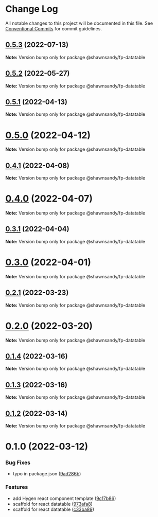 # Change Log

All notable changes to this project will be documented in this file.
See [Conventional Commits](https://conventionalcommits.org) for commit guidelines.

## [0.5.3](https://github.com/shawn-sandy/fp-kit/compare/@shawnsandy/fp-datatable@0.5.2...@shawnsandy/fp-datatable@0.5.3) (2022-07-13)

**Note:** Version bump only for package @shawnsandy/fp-datatable





## [0.5.2](https://github.com/shawn-sandy/fp-kit/compare/@shawnsandy/fp-datatable@0.5.1...@shawnsandy/fp-datatable@0.5.2) (2022-05-27)

**Note:** Version bump only for package @shawnsandy/fp-datatable





## [0.5.1](https://github.com/shawn-sandy/fp-kit/compare/@shawnsandy/fp-datatable@0.5.0...@shawnsandy/fp-datatable@0.5.1) (2022-04-13)

**Note:** Version bump only for package @shawnsandy/fp-datatable





# [0.5.0](https://github.com/shawn-sandy/fp-kit/compare/@shawnsandy/fp-datatable@0.4.1...@shawnsandy/fp-datatable@0.5.0) (2022-04-12)

**Note:** Version bump only for package @shawnsandy/fp-datatable





## [0.4.1](https://github.com/shawn-sandy/fp-kit/compare/@shawnsandy/fp-datatable@0.4.0...@shawnsandy/fp-datatable@0.4.1) (2022-04-08)

**Note:** Version bump only for package @shawnsandy/fp-datatable





# [0.4.0](https://github.com/shawn-sandy/fp-kit/compare/@shawnsandy/fp-datatable@0.3.1...@shawnsandy/fp-datatable@0.4.0) (2022-04-07)

**Note:** Version bump only for package @shawnsandy/fp-datatable






## [0.3.1](https://github.com/shawn-sandy/fp-kit/compare/@shawnsandy/fp-datatable@0.3.0...@shawnsandy/fp-datatable@0.3.1) (2022-04-04)

**Note:** Version bump only for package @shawnsandy/fp-datatable






# [0.3.0](https://github.com/shawn-sandy/fp-kit/compare/@shawnsandy/fp-datatable@0.2.1...@shawnsandy/fp-datatable@0.3.0) (2022-04-01)

**Note:** Version bump only for package @shawnsandy/fp-datatable





## [0.2.1](https://github.com/shawn-sandy/fp-kit/compare/@shawnsandy/fp-datatable@0.2.0...@shawnsandy/fp-datatable@0.2.1) (2022-03-23)

**Note:** Version bump only for package @shawnsandy/fp-datatable






# [0.2.0](https://github.com/shawn-sandy/fp-kit/compare/@shawnsandy/fp-datatable@0.1.4...@shawnsandy/fp-datatable@0.2.0) (2022-03-20)

**Note:** Version bump only for package @shawnsandy/fp-datatable





## [0.1.4](https://github.com/shawn-sandy/fp-kit/compare/@shawnsandy/fp-datatable@0.1.3...@shawnsandy/fp-datatable@0.1.4) (2022-03-16)

**Note:** Version bump only for package @shawnsandy/fp-datatable





## [0.1.3](https://github.com/shawn-sandy/fp-kit/compare/@shawnsandy/fp-datatable@0.1.2...@shawnsandy/fp-datatable@0.1.3) (2022-03-16)

**Note:** Version bump only for package @shawnsandy/fp-datatable






## [0.1.2](https://github.com/shawn-sandy/fp-kit/compare/@shawnsandy/fp-datatable@0.1.1...@shawnsandy/fp-datatable@0.1.2) (2022-03-14)

**Note:** Version bump only for package @shawnsandy/fp-datatable






# 0.1.0 (2022-03-12)


### Bug Fixes

* typo in package.json ([9ad286b](https://github.com/shawn-sandy/fp-kit/commit/9ad286b6bd3d170d1b3d5dcd094864ddcf8a9632))


### Features

* add Hygen react component template ([9c17b86](https://github.com/shawn-sandy/fp-kit/commit/9c17b86c7504c4cf1526bfc3e2dfa80f7769d911))
* scaffold for react datatable ([973afa8](https://github.com/shawn-sandy/fp-kit/commit/973afa88a42ec6589073e0fcabfefc64388777a1))
* scaffold for react datatable ([c33ba89](https://github.com/shawn-sandy/fp-kit/commit/c33ba890513034d87bc9a8c8696fa8638dad1ef6))
